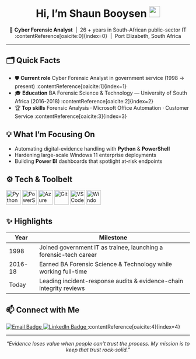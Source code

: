 <!-- GitHub profile README for https://github.com/<your-username> -->
<h1 align="center">Hi, I’m Shaun Booysen&nbsp;<img src="https://media.giphy.com/media/hvRJCLFzcasrR4ia7z/giphy.gif" width="30" alt="wave"/></h1>

<p align="center">
  🔐 <strong>Cyber Forensic Analyst</strong> &nbsp;|&nbsp; 26 + years in South-African public-sector IT :contentReference[oaicite:0]{index=0} &nbsp;|&nbsp; Port Elizabeth, South Africa
</p>

---

## 🗂️ Quick Facts
- 🛡️ **Current role**  Cyber Forensic Analyst in government service (1998 → present) :contentReference[oaicite:1]{index=1}  
- 🎓 **Education**  BA Forensic Science & Technology — University of South Africa (2016-2018) :contentReference[oaicite:2]{index=2}  
- 🏆 **Top skills**  Forensic Analysis · Microsoft Office Automation · Customer Service :contentReference[oaicite:3]{index=3}  

## 💡 What I’m Focusing On
- Automating digital-evidence handling with **Python** & **PowerShell**  
- Hardening large-scale Windows 11 enterprise deployments  
- Building **Power BI** dashboards that spotlight at-risk endpoints  

## ⚙️ Tech & Toolbelt
<p align="left">
  <img src="https://cdn.jsdelivr.net/gh/devicons/devicon/icons/python/python-original.svg" width="40" alt="Python"/>
  <img src="https://cdn.jsdelivr.net/gh/devicons/devicon/icons/powershell/powershell-original.svg" width="40" alt="PowerShell"/>
  <img src="https://cdn.jsdelivr.net/gh/devicons/devicon/icons/azure/azure-original.svg" width="40" alt="Azure"/>
  <img src="https://cdn.jsdelivr.net/gh/devicons/devicon/icons/git/git-plain.svg" width="40" alt="Git"/>
  <img src="https://cdn.jsdelivr.net/gh/devicons/devicon/icons/vscode/vscode-original.svg" width="40" alt="VS Code"/>
  <img src="https://cdn.jsdelivr.net/gh/devicons/devicon/icons/windows8/windows8-original.svg" width="40" alt="Windows"/>
</p>

## ✨ Highlights
| Year | Milestone |
|------|-----------|
| 1998 | Joined government IT as trainee, launching a forensic-tech career |
| 2016-18 | Earned BA Forensic Science & Technology while working full-time |
| Today | Leading incident-response audits & evidence-chain integrity reviews |

## 📫 Connect with Me
<a href="mailto:shaunbooysen@yahoo.co.za">
  <img src="https://img.shields.io/badge/Email-shaunbooysen@yahoo.co.za-D14836?style=for-the-badge&logo=gmail&logoColor=white" alt="Email Badge"/>
</a>
<a href="https://www.linkedin.com/in/shaun-booysen-79012b82">
  <img src="https://img.shields.io/badge/LinkedIn-Shaun_Booysen-0A66C2?style=for-the-badge&logo=linkedin&logoColor=white" alt="LinkedIn Badge"/>
</a> :contentReference[oaicite:4]{index=4}

---

<p align="center"><em>“Evidence loses value when people can’t trust the process.  
My mission is to keep that trust rock-solid.”</em></p>
